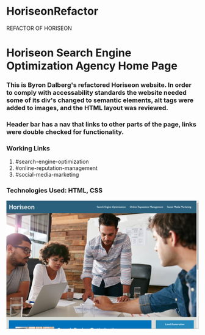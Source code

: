 # HoriseonRefactor
REFACTOR OF HORISEON
# Horiseon Search Engine Optimization Agency Home Page

### This is Byron Dalberg's refactored Horiseon website. In order to comply with accessability standards the website needed some of its div's changed to semantic elements, alt tags were added to images, and the HTML layout was reviewed. 

### Header bar has a nav that links to other parts of the page, links were double checked for functionality.
### Working Links
1. #search-engine-optimization
2. #online-reputation-management
3. #social-media-marketing

### Technologies Used: HTML, CSS

![Horiseon Page Screenshot](./assets/screenshots/Horiseon%20Page%20Screenshot.png)
